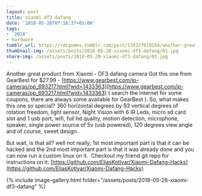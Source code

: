 ```yaml
---
layout: post
title: xiaomi df3 dafang
date: '2018-05-28T07:16:37+01:00'
tags:
- '2018'
- hardware
tumblr_url: https://rdcgomes.tumblr.com/post/174327019194/another-great-product-from-xiaomi-df3-dafang
thumbnail-img: /assets/posts/2018-05-28-xiaomi-df3-dafang/01.jpg
share-img: /assets/posts/2018-05-28-xiaomi-df3-dafang/01.jpg
---
```


Another great product from Xiaomi - DF3 dafang camera
Got this one from GearBest for $27.99 - [https://www.gearbest.com/ip-cameras/pp_693217.html?wid=1433363](https://www.gearbest.com/ip-cameras/pp_693217.html?wid=1433363) ( search the internet for some coupons, there are always some available for GearBest ).
So, what makes this one so special? 360 horizontal degrees by 93 vertical degrees of rotation freedom, light sensor, Night Vision with 6 IR Leds, micro sd card slot and 1 usb port, wifi, full hd quality, motion detection, microphone, speaker, single power source of 5v (usb powered), 120 degrees view angle and of course, sweet design.

But wait, is that all? well not really, 1st most important part is that it can be hacked and the 2nd most important part is that it was already done and you can now run a custom linux on it. 
Checkout my friend git repo for instructions on it: [https://github.com/EliasKotlyar/Xiaomi-Dafang-Hacks](https://github.com/EliasKotlyar/Xiaomi-Dafang-Hacks)

{% include image-gallery.html folder="/assets/posts/2018-05-28-xiaomi-df3-dafang" %}
